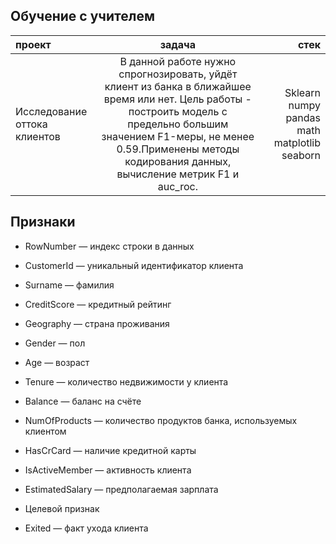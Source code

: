 ## Обучение с учителем

проект| задача| стек
:----------------| :--------------:|-------------------------:
Исследование оттока клиентов|В данной работе нужно спрогнозировать, уйдёт клиент из банка в ближайшее время или нет. Цель работы - построить модель с предельно большим значением F1-меры, не менее 0.59.Применены методы кодирования данных, вычисление метрик F1 и auc_roc.| Sklearn numpy pandas math matplotlib seaborn

## Признаки

* RowNumber — индекс строки в данных
* CustomerId — уникальный идентификатор клиента
* Surname — фамилия
* CreditScore — кредитный рейтинг
* Geography — страна проживания
* Gender — пол
* Age — возраст
* Tenure — количество недвижимости у клиента
* Balance — баланс на счёте
* NumOfProducts — количество продуктов банка, используемых клиентом
* HasCrCard — наличие кредитной карты
* IsActiveMember — активность клиента
* EstimatedSalary — предполагаемая зарплата
* Целевой признак

* Exited — факт ухода клиента
